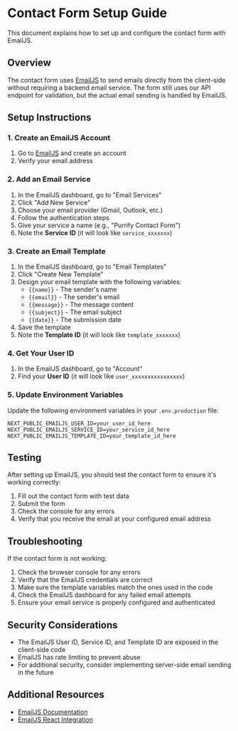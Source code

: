 # Contact Form Setup Guide

This document explains how to set up and configure the contact form with EmailJS.

## Overview

The contact form uses [EmailJS](https://www.emailjs.com/) to send emails directly from the client-side without requiring a backend email service. The form still uses our API endpoint for validation, but the actual email sending is handled by EmailJS.

## Setup Instructions

### 1. Create an EmailJS Account

1. Go to [EmailJS](https://www.emailjs.com/) and create an account
2. Verify your email address

### 2. Add an Email Service

1. In the EmailJS dashboard, go to "Email Services"
2. Click "Add New Service"
3. Choose your email provider (Gmail, Outlook, etc.)
4. Follow the authentication steps
5. Give your service a name (e.g., "Purrify Contact Form")
6. Note the **Service ID** (it will look like `service_xxxxxxx`)

### 3. Create an Email Template

1. In the EmailJS dashboard, go to "Email Templates"
2. Click "Create New Template"
3. Design your email template with the following variables:
   - `{{name}}` - The sender's name
   - `{{email}}` - The sender's email
   - `{{message}}` - The message content
   - `{{subject}}` - The email subject
   - `{{date}}` - The submission date
4. Save the template
5. Note the **Template ID** (it will look like `template_xxxxxxx`)

### 4. Get Your User ID

1. In the EmailJS dashboard, go to "Account"
2. Find your **User ID** (it will look like `user_xxxxxxxxxxxxxxxx`)

### 5. Update Environment Variables

Update the following environment variables in your `.env.production` file:

```
NEXT_PUBLIC_EMAILJS_USER_ID=your_user_id_here
NEXT_PUBLIC_EMAILJS_SERVICE_ID=your_service_id_here
NEXT_PUBLIC_EMAILJS_TEMPLATE_ID=your_template_id_here
```

## Testing

After setting up EmailJS, you should test the contact form to ensure it's working correctly:

1. Fill out the contact form with test data
2. Submit the form
3. Check the console for any errors
4. Verify that you receive the email at your configured email address

## Troubleshooting

If the contact form is not working:

1. Check the browser console for any errors
2. Verify that the EmailJS credentials are correct
3. Make sure the template variables match the ones used in the code
4. Check the EmailJS dashboard for any failed email attempts
5. Ensure your email service is properly configured and authenticated

## Security Considerations

- The EmailJS User ID, Service ID, and Template ID are exposed in the client-side code
- EmailJS has rate limiting to prevent abuse
- For additional security, consider implementing server-side email sending in the future

## Additional Resources

- [EmailJS Documentation](https://www.emailjs.com/docs/)
- [EmailJS React Integration](https://www.emailjs.com/docs/examples/reactjs/)